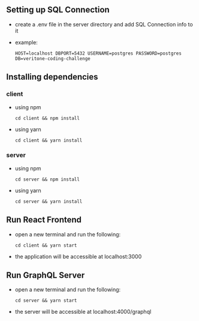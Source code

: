 ## Setting up SQL Connection

- create a .env file in the server directory and add SQL Connection info to it

* example:

    `
    HOST=localhost
    DBPORT=5432
    USERNAME=postgres
    PASSWORD=postgres
    DB=veritone-coding-challenge
    `

## Installing dependencies

### client

* using npm

    `cd client && npm install`

* using yarn

    `cd client && yarn install`

### server

* using npm

    `cd server && npm install`

* using yarn

    `cd server && yarn install`

## Run React Frontend

- open a new terminal and run the following:

  `cd client && yarn start`

- the application will be accessible at localhost:3000

## Run GraphQL Server

- open a new terminal and run the following:

  `cd server && yarn start`

- the server will be accessible at localhost:4000/graphql
